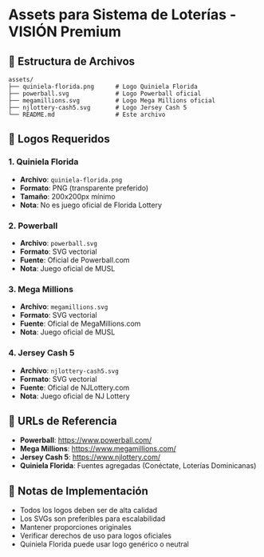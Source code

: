 # Assets para Sistema de Loterías - VISIÓN Premium

## 📁 Estructura de Archivos

```
assets/
├── quiniela-florida.png      # Logo Quiniela Florida
├── powerball.svg             # Logo Powerball oficial
├── megamillions.svg          # Logo Mega Millions oficial
├── njlottery-cash5.svg       # Logo Jersey Cash 5
└── README.md                 # Este archivo
```

## 🎯 Logos Requeridos

### 1. Quiniela Florida
- **Archivo**: `quiniela-florida.png`
- **Formato**: PNG (transparente preferido)
- **Tamaño**: 200x200px mínimo
- **Nota**: No es juego oficial de Florida Lottery

### 2. Powerball
- **Archivo**: `powerball.svg`
- **Formato**: SVG vectorial
- **Fuente**: Oficial de Powerball.com
- **Nota**: Juego oficial de MUSL

### 3. Mega Millions
- **Archivo**: `megamillions.svg`
- **Formato**: SVG vectorial
- **Fuente**: Oficial de MegaMillions.com
- **Nota**: Juego oficial de MUSL

### 4. Jersey Cash 5
- **Archivo**: `njlottery-cash5.svg`
- **Formato**: SVG vectorial
- **Fuente**: Oficial de NJLottery.com
- **Nota**: Juego oficial de NJ Lottery

## 🔗 URLs de Referencia

- **Powerball**: https://www.powerball.com/
- **Mega Millions**: https://www.megamillions.com/
- **Jersey Cash 5**: https://www.njlottery.com/
- **Quiniela Florida**: Fuentes agregadas (Conéctate, Loterías Dominicanas)

## 📝 Notas de Implementación

- Todos los logos deben ser de alta calidad
- Los SVGs son preferibles para escalabilidad
- Mantener proporciones originales
- Verificar derechos de uso para logos oficiales
- Quiniela Florida puede usar logo genérico o neutral






